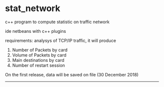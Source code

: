 # stat_network
c++ program to compute statistic on traffic network

ide netbeans with c++ plugins


requirements: analysys of TCP/IP traffic, it will produce

  1) Number of Packets by card
  2) Volume of Packets by card
  3) Main destinations by card
  4) Number of restart session

On the first release, data will be saved on file (30 December 2018)
____
